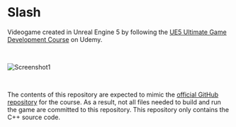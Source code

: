 # Slash

Videogame created in Unreal Engine 5 by following the [UE5 Ultimate Game Development Course](https://www.udemy.com/course/unreal-engine-5-the-ultimate-game-developer-course/) on Udemy.

<br>

![Screenshot1](https://github.com/user-attachments/assets/2a1e258b-18e1-455e-a60d-51ef41683c15)

<br>

The contents of this repository are expected to mimic the [official GitHub repository](https://github.com/DruidMech/UE5_TheUltimateDeveloperCourse) for the course. As a result, not all files needed to build and run the game are committed to this repository. This repository only contains the C++ source code.